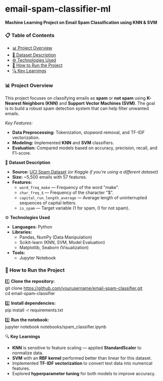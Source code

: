 # email-spam-classifier-ml
**Machine Learning Project on Email Spam Classification using KNN & SVM**

### 📋 **Table of Contents**  
- [📊 Project Overview](#project-overview)  
- [📂 Dataset Description](#dataset-description)  
- [⚙️ Technologies Used](#technologies-used)  
- [🚀 How to Run the Project](#how-to-run-the-project)  
- [🔍 Key Learnings](#key-learnings)

### 📊 **Project Overview**  
This project focuses on classifying emails as **spam** or **not spam** using **K-Nearest Neighbors (KNN)** and **Support Vector Machines (SVM)**. The goal is to build a robust spam detection system that can help filter unwanted emails.  

_Key Features:_  
- **Data Preprocessing:** Tokenization, stopword removal, and TF-IDF vectorization.  
- **Modeling:** Implemented **KNN** and **SVM** classifiers.  
- **Evaluation:** Compared models based on accuracy, precision, recall, and F1-score.  


📂 **Dataset Description**  
- **Source:** [UCI Spam Dataset](https://archive.ics.uci.edu/ml/datasets/Spambase) *(or Kaggle if you're using a different dataset)*  
- **Size:** ~5,500 emails with 57 features.  
- **Features:**  
  - `word_freq_make` — Frequency of the word "make".  
  - `char_freq_$` — Frequency of the character "$".  
  - `capital_run_length_average` — Average length of uninterrupted sequences of capital letters.  
  - `is_spam` — Target variable (1 for spam, 0 for not spam).  


⚙️ **Technologies Used**  
- **Languages:** Python  
- **Libraries:**  
  - Pandas, NumPy (Data Manipulation)  
  - Scikit-learn (KNN, SVM, Model Evaluation)  
  - Matplotlib, Seaborn (Visualization)  
- **Tools:**  
  - Jupyter Notebook  

### 🚀 **How to Run the Project**

1️⃣ **Clone the repository:**  
git clone https://github.com/yourusername/email-spam-classifier.git  
cd email-spam-classifier  

2️⃣ **Install dependencies:**  
pip install -r requirements.txt  

3️⃣ **Run the notebook:**  
jupyter notebook notebooks/spam_classifier.ipynb  
  
🔍 **Key Learnings**  
- **KNN** is sensitive to feature scaling — applied **StandardScaler** to normalize data.  
- **SVM** with an **RBF kernel** performed better than linear for this dataset.  
- Implemented **TF-IDF vectorization** to convert text data into numerical features.  
- Explored **hyperparameter tuning** for both models to improve accuracy.  
